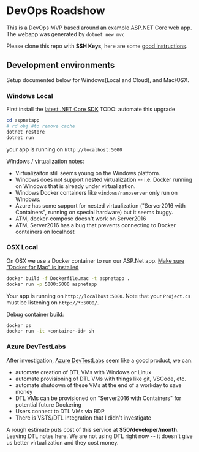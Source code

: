 # DevOps Roadshow
This is a DevOps MVP based around an example ASP.NET Core web app. The webapp was generated by `dotnet new mvc`

Please clone this repo with **SSH Keys**, here are some [good instructions](https://help.github.com/articles/generating-a-new-ssh-key-and-adding-it-to-the-ssh-agent/#platform-windows).

## Development environments
Setup documented below for Windows(Local and Cloud), and Mac/OSX.

### Windows Local 
First install the [latest .NET Core SDK](https://www.microsoft.com/net/core#windowscmd) TODO: automate this upgrade

```ps1
cd aspnetapp
# rd obj #to remove cache
dotnet restore
dotnet run
```

your app is running on `http://localhost:5000`

Windows / virtualization notes:
- Virtualizaiton still seems young on the Windows platform.
- Windows does not support nested virtualization -- i.e. Docker running on Windows that is already under virtualization.
- Windows Docker containers like `windows/nanoserver` only run on Windows.
- Azure has some support for nested virtualization ("Server2016 with Containers", running on special hardware) but it seems buggy.
- ATM, docker-compose doesn't work on Server2016
- ATM, Server2016 has a bug that prevents connecting to Docker containers on localhost

### OSX Local
On OSX we use a Docker container to run our ASP.Net app.  [Make sure "Docker for Mac" is installed](https://docs.docker.com/docker-for-mac/install/#download-docker-for-mac)

```sh
docker build -f Dockerfile.mac -t aspnetapp .
docker run -p 5000:5000 aspnetapp
```

Your app is running on `http://localhost:5000`.  Note that your `Project.cs` must be listening on `http://*:5000/`. 

Debug container build:
```sh
docker ps
docker run -it <container-id> sh
```

### Azure DevTestLabs
After investigation, [Azure DevTestLabs](https://azure.microsoft.com/en-us/services/devtest-lab/) seem like a good product, we can:
- automate creation of DTL VMs with Windows or Linux
- automate provisioning of DTL VMs with things like git, VSCode, etc.
- automate shutdown of these VMs at the end of a workday to save money
- DTL VMs can be provisioned on "Server2016 with Containers" for potential future Dockering
- Users connect to DTL VMs via RDP
- There is VSTS/DTL integration that I didn't investigate

A rough estimate puts cost of this service at **$50/developer/month**.
Leaving DTL notes here. We are not using DTL right now -- it doesn't give us better virtualization and they cost money.